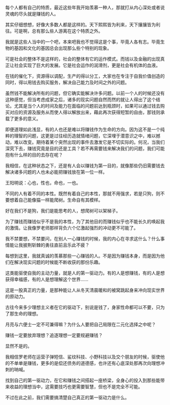 每个人都有自己的特质，最近这些年我开始羡慕一种人，那就打从内心深处或者说灵魂的尽头就是赚钱的人。

其实仔细想想，好像大多数人都是这样的。天下熙熙皆为利来，天下攘攘皆为利往。可是啊，总有那么些人游离在这个特质之外。

我就是这些人当中的一个吧，本来吧我也不觉得这是个事，毕竟人各有志。毕竟生物的基因和文化的基因总会出现那么些个特别的现象。

可是社会的整体不是这样的，社会的整体有它的运作模式。而钱以及金融的出现真正让社会实现了巨大的发展。它是社会运作的润滑剂，更是社会有机体的血液。

在钱的催化下，资源得以调配，生产的得以分工，大家也在专注于自我价值创造的同时，得以用钱去购买服务，解决自己能力及时间之外的问题。

虽然钱不能解决所有的问题，但它确实能解决许多问题。以前一个人的时候还没有这种感觉，但当考虑成家之后，诸多的现实问题自然而然的就让人得出了这个结论。尤其是当个人的时间及能力在面临的问题前达到瓶颈时，如果可以通过钱去购买对应的资源及服务从而使人得以解放出来，藉此再次获得短暂的自由，那钱则承载了更多的意义。

即便道理如此浅显，有的人也还是难以将赚钱作为生命的方向。因为这不是一个纯粹的理智的问题，这更是过往经历造就情绪问题，它深埋于潜意识之中，难以撼动，难以改变。期待着某个突然出现的事件去激发它是不切实际的。何况，当我们深究下去，赚钱究竟是目的还是工具？若不再需要钱来解决我们的问题，我们可能抱有什么样的目的去存在呢？

我相信，在这种状态之下，还是有人会以赚钱为第一目的，就像那些仍旧需要钱去解决诸多问题的人也未必能把赚钱放在第一位一样。

王阳明说：心也，性也，命也，一也。

不同的人有着不同的本性。既然有着自己的本性，那就不用强求，若是只狗，则不要想着自己能像猫一样能爬树。生命自有其模样。

好在我们不是狗，我们是能思考的人，想爬树可以架梯子。

为了赚钱而赚钱似乎不是我的本性，为了其他目的而赚钱似乎也不能长久的唤起我的激情。让我像罗老师那样背负六个亿激起强烈的冲动更不可能了。

我不禁要想，不禁要问，在别人一心赚钱的时候，我的内心在寻求这什么？什么事情能让我披荆斩棘的勇往直前且乐此不疲？

每想到这里，我就真诚的羡慕那些一心赚钱的人。不是因为赚钱本身，而是因为他们在解决现实问题的时候能不断收获的那份乐趣。

这类能驱使自我的主动力量，就是人的第一驱动力。有的人是想赚钱，有的人是想获得幸福感，有的人是想理解这个世界......

这是一股真正的力量，是那种能让人从冬天清晨暖和的被窝跳起身来冲向现实世界的原动力。

古往今来多少理想主义者在它的驱动下，别说是钱了，身家性命都可以不要，只为了那生命的理想。

月亮与六便士一定不可兼得嘛？为什么人要把自己局限在二元化选择之中呢？

赚钱一定要放弃理想？追逐理想一定要规避赚钱？

显然不是的。

我相信罗老师在运营子弹短信、鲨纹科技、小野科技以及交个朋友的时候，驱使他的不单单是赚钱，更多的是偿还债务的道德感，也许还有心底深处那再次向理想冲刺的呐喊。

找到自己的第一驱动力，在它和赚钱之间搭起一座桥梁，全身心的投入到那些能带来收益的理想当中，这需要技巧也更需要智慧，但也不是完全不可能。

不过在此之前，我们需要搞清楚自己真正的第一驱动力是什么。